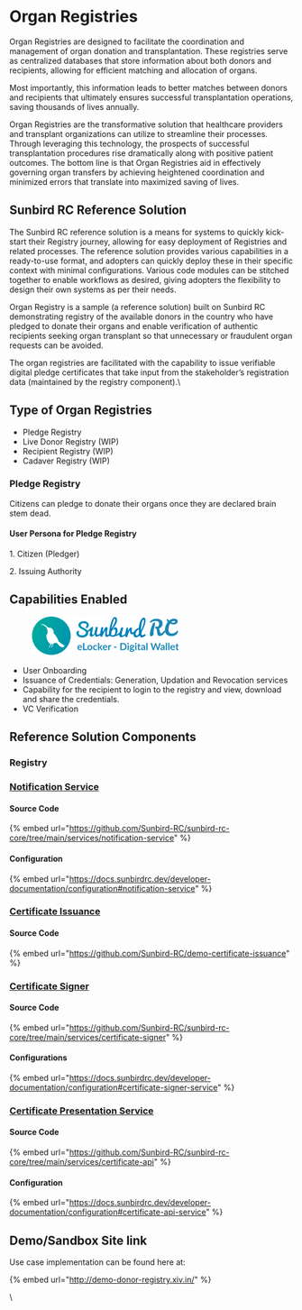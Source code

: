# Organ Registries

Organ Registries are designed to facilitate the coordination and management of organ donation and transplantation. These registries serve as centralized databases that store information about both donors and recipients, allowing for efficient matching and allocation of organs.

Most importantly, this information leads to better matches between donors and recipients that ultimately ensures successful transplantation operations, saving thousands of lives annually.&#x20;

Organ Registries are the transformative solution that healthcare providers and transplant organizations can utilize to streamline their processes. Through leveraging this technology, the prospects of successful transplantation procedures rise dramatically along with positive patient outcomes. The bottom line is that Organ Registries aid in effectively governing organ transfers by achieving heightened coordination and minimized errors that translate into maximized saving of lives.

## Sunbird RC Reference Solution

The Sunbird RC reference solution is a means for systems to quickly kick-start their Registry journey, allowing for easy deployment of Registries and related processes. The reference solution provides various capabilities in a ready-to-use format, and adopters can quickly deploy these in their specific context with minimal configurations. Various code modules can be stitched together to enable workflows as desired, giving adopters the flexibility to design their own systems as per their needs.&#x20;

Organ Registry is a sample (a reference solution) built on Sunbird RC demonstrating registry of the available donors in the country who have pledged to donate their organs and enable verification of authentic recipients seeking organ transplant so that unnecessary or fraudulent organ requests can be avoided.

The organ registries are facilitated with the capability to issue verifiable digital pledge certificates that take input from the stakeholder’s registration data (maintained by the registry component).\


## Type of Organ Registries

* Pledge Registry
* Live Donor Registry (WIP)
* Recipient Registry (WIP)
* Cadaver Registry (WIP)

### Pledge Registry

Citizens can pledge to donate their organs once they are declared brain stem dead.&#x20;

#### User Persona for Pledge Registry

1\.     Citizen (Pledger)

2\.     Issuing Authority



## Capabilities Enabled

<figure><img src="../../../.gitbook/assets/image (1).png" alt=""><figcaption></figcaption></figure>

* User Onboarding
* Issuance of Credentials: Generation, Updation and Revocation services
* Capability for the recipient to login to the registry and view, download and share the credentials.
* VC Verification&#x20;

## Reference Solution Components

### Registry&#x20;

### [Notification Service](https://docs.sunbirdrc.dev/learn/readme/high-level-architecture#notification-ms)

#### Source Code

{% embed url="https://github.com/Sunbird-RC/sunbird-rc-core/tree/main/services/notification-service" %}

#### Configuration&#x20;

{% embed url="https://docs.sunbirdrc.dev/developer-documentation/configuration#notification-service" %}

### [Certificate Issuance](https://docs.sunbirdrc.dev/reference-solutions/certificate-issuance)[ ](https://docs.sunbirdrc.dev/reference-solutions/certificate-issuance)

#### Source Code

{% embed url="https://github.com/Sunbird-RC/demo-certificate-issuance" %}

### [Certificate Signer](https://docs.sunbirdrc.dev/learn/readme/high-level-architecture#certificate-signer)

#### Source Code

{% embed url="https://github.com/Sunbird-RC/sunbird-rc-core/tree/main/services/certificate-signer" %}

#### Configurations

{% embed url="https://docs.sunbirdrc.dev/developer-documentation/configuration#certificate-signer-service" %}

### [Certificate Presentation Service](https://docs.sunbirdrc.dev/learn/readme/high-level-architecture#certificate-api)

#### Source Code

{% embed url="https://github.com/Sunbird-RC/sunbird-rc-core/tree/main/services/certificate-api" %}

#### Configuration&#x20;

{% embed url="https://docs.sunbirdrc.dev/developer-documentation/configuration#certificate-api-service" %}

## Demo/Sandbox Site link

Use case implementation can be found here at:

{% embed url="http://demo-donor-registry.xiv.in/" %}





\
